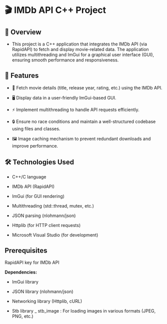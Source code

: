 
# **🎬 IMDb API C++ Project**


## **📌 Overview**

- This project is a C++ application that integrates the IMDb API (via RapidAPI) to fetch and display movie-related data. The application utilizes multithreading and ImGui for a graphical user interface (GUI), ensuring smooth performance and responsiveness.

## **🚀 Features**

- 🎥 Fetch movie details (title, release year, rating, etc.) using the IMDb API.

- 🖥️ Display data in a user-friendly ImGui-based GUI.

- ⚡ Implement multithreading to handle API requests efficiently.

- 🔒 Ensure no race conditions and maintain a well-structured codebase using files and classes.

- 🖼️ Image caching mechanism to prevent redundant downloads and improve performance.

## **🛠️ Technologies Used**

- C++/C language

- IMDb API (RapidAPI)

- ImGui (for GUI rendering)

- Multithreading (std::thread, mutex, etc.)

- JSON parsing (nlohmann/json)

- Httplib (for HTTP client requests)

- Microsoft Visual Studio (for development)

## **Prerequisites**

RapidAPI key for IMDb API

**Dependencies:**

- ImGui library

- JSON library (nlohmann/json)

- Networking library (Httplib, cURL)
  
- Stb library _ stb_image : For loading images in various formats (JPEG, PNG, etc.)
